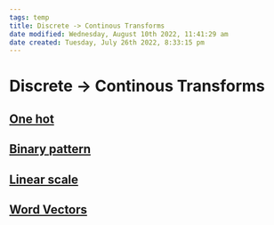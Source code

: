```yaml
---
tags: temp
title: Discrete -> Continous Transforms
date modified: Wednesday, August 10th 2022, 11:41:29 am
date created: Tuesday, July 26th 2022, 8:33:15 pm
---
```


# Discrete -> Continous Transforms

## [One hot](One%20hot.md)

## [Binary pattern](Binary%20pattern.md)

## [Linear scale](Linear%20scale.md)

## [Word Vectors](Word%20Vectors.md)


